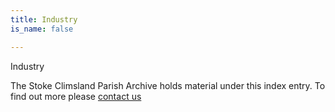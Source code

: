```yaml
---
title: Industry
is_name: false

---
```


Industry


The Stoke Climsland Parish Archive holds material under this index entry. To find out more please [contact us](/contact/)

